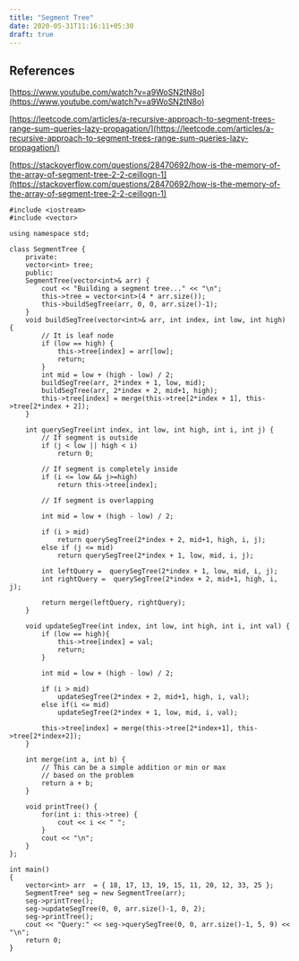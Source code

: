 ```yaml
---
title: "Segment Tree"
date: 2020-05-31T11:16:11+05:30
draft: true
---
```

## References

[https://www.youtube.com/watch?v=a9WoSN2tN8o](https://www.youtube.com/watch?v=a9WoSN2tN8o)

[https://leetcode.com/articles/a-recursive-approach-to-segment-trees-range-sum-queries-lazy-propagation/](https://leetcode.com/articles/a-recursive-approach-to-segment-trees-range-sum-queries-lazy-propagation/)

[https://stackoverflow.com/questions/28470692/how-is-the-memory-of-the-array-of-segment-tree-2-2-ceillogn-1](https://stackoverflow.com/questions/28470692/how-is-the-memory-of-the-array-of-segment-tree-2-2-ceillogn-1)

```cp
#include <iostream>
#include <vector>

using namespace std;

class SegmentTree {
    private:
    vector<int> tree;
    public:
    SegmentTree(vector<int>& arr) {
        cout << "Building a segment tree..." << "\n";
        this->tree = vector<int>(4 * arr.size());
        this->buildSegTree(arr, 0, 0, arr.size()-1);
    }
    void buildSegTree(vector<int>& arr, int index, int low, int high) {
        // It is leaf node
        if (low == high) {
            this->tree[index] = arr[low];
            return;
        }
        int mid = low + (high - low) / 2;
        buildSegTree(arr, 2*index + 1, low, mid);
        buildSegTree(arr, 2*index + 2, mid+1, high);
        this->tree[index] = merge(this->tree[2*index + 1], this->tree[2*index + 2]);
    }

    int querySegTree(int index, int low, int high, int i, int j) {
        // If segment is outside
        if (j < low || high < i)
            return 0;

        // If segment is completely inside
        if (i <= low && j>=high)
            return this->tree[index];

        // If segment is overlapping

        int mid = low + (high - low) / 2;

        if (i > mid)
            return querySegTree(2*index + 2, mid+1, high, i, j);
        else if (j <= mid)
            return querySegTree(2*index + 1, low, mid, i, j);

        int leftQuery =  querySegTree(2*index + 1, low, mid, i, j);
        int rightQuery =  querySegTree(2*index + 2, mid+1, high, i, j);

        return merge(leftQuery, rightQuery);
    }

    void updateSegTree(int index, int low, int high, int i, int val) {
        if (low == high){
            this->tree[index] = val;
            return;
        }

        int mid = low + (high - low) / 2;

        if (i > mid)
            updateSegTree(2*index + 2, mid+1, high, i, val);
        else if(i <= mid)
            updateSegTree(2*index + 1, low, mid, i, val);

        this->tree[index] = merge(this->tree[2*index+1], this->tree[2*index+2]);
    }

    int merge(int a, int b) {
        // This can be a simple addition or min or max
        // based on the problem
        return a + b;
    }

    void printTree() {
        for(int i: this->tree) {
            cout << i << " ";
        }
        cout << "\n";
    }
};

int main()
{
    vector<int> arr  = { 18, 17, 13, 19, 15, 11, 20, 12, 33, 25 };
    SegmentTree* seg = new SegmentTree(arr);
    seg->printTree();
    seg->updateSegTree(0, 0, arr.size()-1, 0, 2);
    seg->printTree();
    cout << "Query:" << seg->querySegTree(0, 0, arr.size()-1, 5, 9) << "\n";
    return 0;
}
```
